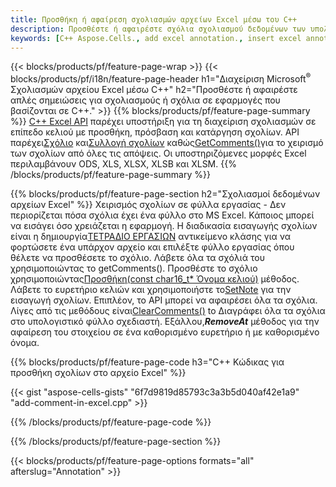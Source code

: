 ```yaml
---
title: Προσθήκη ή αφαίρεση σχολιασμών αρχείων Excel μέσω του C++
description: Προσθέστε ή αφαιρέστε σχόλια σχολιασμού δεδομένων των υπολογιστικών φύλλων Excel και OpenOffice με τη βιβλιοθήκη C++.
keywords: [C++ Aspose.Cells., add excel annotation., insert excel annotation., access excel annotation., remove excel annotation., delete excel annotation., add annotation in excel., insert annotation in excel., access annotation in excel., remove annotation in excel., delete annotation in excel]
---
```

{{< blocks/products/pf/feature-page-wrap >}}
{{< blocks/products/pf/i18n/feature-page-header h1="Διαχείριση Microsoft<sup>&reg;</sup> Σχολιασμών αρχείου Excel μέσω C++" h2="Προσθέστε ή αφαιρέστε απλές σημειώσεις για σχολιασμούς ή σχόλια σε εφαρμογές που βασίζονται σε C++." >}}
{{% blocks/products/pf/feature-page-summary %}}
[C++ Excel API](/cells/el/cpp/) παρέχει υποστήριξη για τη διαχείριση σχολιασμών σε επίπεδο κελιού με προσθήκη, πρόσβαση και κατάργηση σχολίων. API παρέχει[Σχόλιο](https://reference.aspose.com/cells/cpp/aspose.cells/comment/) και[Συλλογή σχολίων](https://reference.aspose.com/cells/cpp/aspose.cells/commentcollection/) καθώς[GetComments()](https://reference.aspose.com/cells/cpp/aspose.cells/worksheet/getcomments/)για το χειρισμό των σχολίων από όλες τις απόψεις. Οι υποστηριζόμενες μορφές Excel περιλαμβάνουν ODS, XLS, XLSX, XLSB και XLSM.
{{% /blocks/products/pf/feature-page-summary %}}

{{% blocks/products/pf/feature-page-section h2="Σχολιασμοί δεδομένων αρχείων Excel" %}}
 Χειρισμός σχολίων σε φύλλα εργασίας - Δεν περιορίζεται πόσα σχόλια έχει ένα φύλλο στο MS Excel. Κάποιος μπορεί να εισάγει όσο χρειάζεται η εφαρμογή. Η διαδικασία εισαγωγής σχολίων είναι η δημιουργία[ΤΕΤΡΑΔΙΟ ΕΡΓΑΣΙΩΝ](https://reference.aspose.com/cells/cpp/aspose.cells/workbook/) αντικείμενο κλάσης για να φορτώσετε ένα υπάρχον αρχείο και επιλέξτε φύλλο εργασίας όπου θέλετε να προσθέσετε το σχόλιο. Λάβετε όλα τα σχόλιά του χρησιμοποιώντας το getComments(). Προσθέστε το σχόλιο χρησιμοποιώντας[Προσθήκη(const char16_t* Όνομα κελιού)](https://reference.aspose.com/cells/cpp/aspose.cells/commentcollection/add/) μέθοδος. Λάβετε το ευρετήριο κελιών και χρησιμοποιήστε το[SetNote](https://reference.aspose.com/cells/cpp/aspose.cells/comment/setnote/) για την εισαγωγή σχολίων. Επιπλέον, το API μπορεί να αφαιρέσει όλα τα σχόλια. Λίγες από τις μεθόδους είναι[ClearComments()](https://reference.aspose.com/cells/cpp/aspose.cells/worksheet/clearcomments/) to Διαγράφει όλα τα σχόλια στο υπολογιστικό φύλλο σχεδιαστή. Εξάλλου,***RemoveAt*** μέθοδος για την αφαίρεση του στοιχείου σε ένα καθορισμένο ευρετήριο ή με καθορισμένο όνομα.

{{% blocks/products/pf/feature-page-code h3="C++ Κώδικας για προσθήκη σχολίων στο αρχείο Excel" %}}

{{< gist "aspose-cells-gists" "6f7d9819d85793c3a3b5d040af42e1a9" "add-comment-in-excel.cpp" >}}

{{% /blocks/products/pf/feature-page-code %}}

{{% /blocks/products/pf/feature-page-section %}}

{{< blocks/products/pf/feature-page-options formats="all" afterslug="Annotation" >}}
